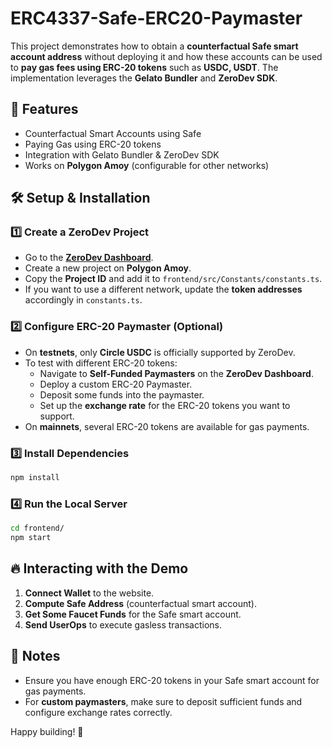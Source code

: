 # ERC4337-Safe-ERC20-Paymaster

This project demonstrates how to obtain a **counterfactual Safe smart account address** without deploying it and how these accounts can be used to **pay gas fees using ERC-20 tokens** such as **USDC, USDT**. The implementation leverages the **Gelato Bundler** and **ZeroDev SDK**.

## 🚀 Features

- Counterfactual Smart Accounts using Safe
- Paying Gas using ERC-20 tokens
- Integration with Gelato Bundler & ZeroDev SDK
- Works on **Polygon Amoy** (configurable for other networks)

## 🛠 Setup & Installation

### 1️⃣ Create a ZeroDev Project

- Go to the **[ZeroDev Dashboard](https://dashboard.zerodev.app/)**.
- Create a new project on **Polygon Amoy**.
- Copy the **Project ID** and add it to `frontend/src/Constants/constants.ts`.
- If you want to use a different network, update the **token addresses** accordingly in `constants.ts`.

### 2️⃣ Configure ERC-20 Paymaster (Optional)

- On **testnets**, only **Circle USDC** is officially supported by ZeroDev.
- To test with different ERC-20 tokens:
  - Navigate to **Self-Funded Paymasters** on the **ZeroDev Dashboard**.
  - Deploy a custom ERC-20 Paymaster.
  - Deposit some funds into the paymaster.
  - Set up the **exchange rate** for the ERC-20 tokens you want to support.
- On **mainnets**, several ERC-20 tokens are available for gas payments.

### 3️⃣ Install Dependencies

```sh
npm install
```

### 4️⃣ Run the Local Server

```sh
cd frontend/
npm start
```

## 🔥 Interacting with the Demo

1. **Connect Wallet** to the website.
2. **Compute Safe Address** (counterfactual smart account).
3. **Get Some Faucet Funds** for the Safe smart account.
4. **Send UserOps** to execute gasless transactions.

## 📝 Notes

- Ensure you have enough ERC-20 tokens in your Safe smart account for gas payments.
- For **custom paymasters**, make sure to deposit sufficient funds and configure exchange rates correctly.

Happy building! 🚀
